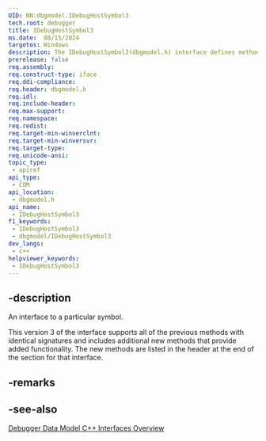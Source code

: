 ```yaml
---
UID: NN:dbgmodel.IDebugHostSymbol3
tech.root: debugger
title: IDebugHostSymbol3
ms.date:  08/15/2024
targetos: Windows
description: The IDebugHostSymbol3(dbgmodel.h) interface defines methods that provide access to a particular symbol.
prerelease: false
req.assembly: 
req.construct-type: iface
req.ddi-compliance: 
req.header: dbgmodel.h
req.idl: 
req.include-header: 
req.max-support: 
req.namespace: 
req.redist: 
req.target-min-winverclnt: 
req.target-min-winversvr: 
req.target-type: 
req.unicode-ansi: 
topic_type:
 - apiref
api_type:
 - COM
api_location:
 - dbgmodel.h
api_name:
 - IDebugHostSymbol3
f1_keywords:
 - IDebugHostSymbol3
 - dbgmodel/IDebugHostSymbol3
dev_langs:
 - c++
helpviewer_keywords:
 - IDebugHostSymbol3
---
```


## -description

An interface to a particular symbol.

This version 3 of the interface supports all of the previous methods with identical signatures and includes additional new methods that provide added functionality. The new methods are listed in the header at the end of the section for that interface.


## -remarks

## -see-also

[Debugger Data Model C++ Interfaces Overview](/windows-hardware/drivers/debugger/data-model-cpp-overview)
